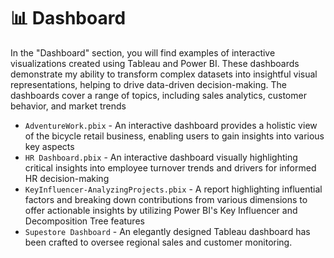 # 📊 Dashboard

In the "Dashboard" section, you will find examples of interactive visualizations created using Tableau and Power BI. These dashboards demonstrate my ability to transform complex datasets into insightful visual representations, helping to drive data-driven decision-making. The dashboards cover a range of topics, including sales analytics, customer behavior, and market trends

- `AdventureWork.pbix` - An interactive dashboard provides a holistic view of the bicycle retail business, enabling users to gain insights into various key aspects
- `HR Dashboard.pbix` - An interactive dashboard visually highlighting critical insights into employee turnover trends and drivers for informed HR decision-making
- `KeyInfluencer-AnalyzingProjects.pbix` - A report highlighting influential factors and breaking down contributions from various dimensions to offer actionable insights by utilizing Power BI's Key Influencer and Decomposition Tree features
- `Supestore Dashboard` - An elegantly designed Tableau dashboard has been crafted to oversee regional sales and customer monitoring.
